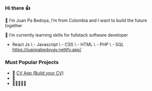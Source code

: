 ### Hi there 👍
🙋 I’m Juan Pa Bedoya, I’m from Colombia and I want to build the future together

🌱 I’m currently learning skills for fullstack software developer

- React Js \ - Javascript \ - CSS \ - HTML \  - PHP \ - SQL
https://juanpabedoyav.netlify.app/

### Must Popular Projects
 - 🌮 [CV App (Build your CV)](https://github.com/Juanpabedoyav/Cv-App)
 - 📲
 - 🧑🏻‍🤝‍🧑🏻

